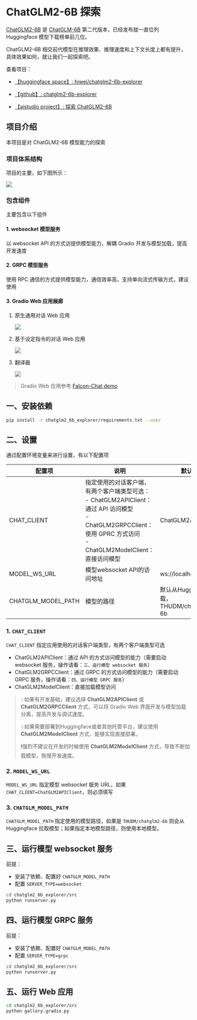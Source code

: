 # ChatGLM2-6B 探索

[ChatGLM2-6B](https://github.com/THUDM/ChatGLM2-6B) 是 [ChatGLM-6B](https://github.com/THUDM/ChatGLM-6B) 第二代版本，已经发布就一直位列 Huggingface 模型下载榜单前几位。

ChatGLM2-6B 相交前代模型在推理效果、推理速度和上下文长度上都有提升，具体效果如何，就让我们一起探索吧。

查看项目：

- [【huggingface space】: hiwei/chatglm2-6b-explorer](https://huggingface.co/spaces/hiwei/chatglm2-6b-explorer)

- [【github】: chatglm2-6b-explorer](https://github.com/hiwei93/chatglm2-6b-explorer)

- [【aistudio project】: 探索 ChatGLM2-6B](https://aistudio.baidu.com/aistudio/projectdetail/6460572)

## 项目介绍

本项目是对 ChatGLM2-6B 模型能力的探索

### 项目体系结构

项目的主要，如下图所示：

![](https://ai-studio-static-online.cdn.bcebos.com/d63c0f803c52468aa78da15ff8ef88502883b74257b244dba34037afe39d8e0f)

### 包含组件

主要包含以下组件

#### 1. websocket 模型服务

以 websocket API 的方式访提供模型能力，解耦 Gradio 开发与模型加载，提高开发速度

#### 2. GRPC 模型服务

使用 RPC 通信的方式提供模型能力，通信效率高，支持单向流式传输方式，建议使用

#### 3. Gradio Web 应用展廊

1) 原生通用对话 Web 应用

   ![](https://ai-studio-static-online.cdn.bcebos.com/84375e78e52742c9afdf1f94446866a0d423768495d14280b616eb23c9ba9002)
   
2) 基于设定指令的对话 Web 应用

   ![](https://ai-studio-static-online.cdn.bcebos.com/1589a111dfa54426a04eaa50a9ead628efbf559e55014f5093d7c1084fcfb7b1)
   
3) 翻译器

   ![](https://ai-studio-static-online.cdn.bcebos.com/68deb5f5d57a4ce6957bbf96b912f3829c4271ff7e144b9889212adf01dc5d53)
   
> Gradio Web 应用参考 [Falcon-Chat demo](https://huggingface.co/spaces/HuggingFaceH4/falcon-chat)


## 一、安装依赖


```bash
pip install -r chatglm2_6b_explorer/requirements.txt --user
```

## 二、设置

通过配置环境变量来进行设置，有以下配置项

| 配置项             | 说明                                                                                                                             | 默认值                                   |
| ------------------ |--------------------------------------------------------------------------------------------------------------------------------| ---------------------------------------- |
| CHAT_CLIENT        | 指定使用的对话客户端，有两个客户端类型可选：<br>- ChatGLM2APIClient：通过 API 访问模型<br>- ChatGLM2GRPCClient：使用 GPRC 方式访问<br>- ChatGLM2ModelClient：直接访问模型 | ChatGLM2APIClient                        |
| MODEL_WS_URL       | 模型websocket API的访问地址                                                                                                           | ws://localhost:10001                     |
| CHATGLM_MODEL_PATH | 模型的路径                                                                                                                          | 默认从Huggingface下载，THUDM/chatglm2-6b |

### 1. `CHAT_CLIENT`

`CHAT_CLIENT` 指定应用使用的对话客户端类型，有两个客户端类型可选

- ChatGLM2APIClient：通过 API 的方式访问模型的能力（需要启动 websocket 服务，操作请看：`三、运行模型 websocket 服务`）
- ChatGLM2GRPCClient：通过 GRPC 的方式访问模型的能力（需要启动 GRPC 服务，操作请看：`四、运行模型 GRPC 服务`）
- ChatGLM2ModelClient：直接加载模型访问

> 💡如果有开发基础，建议选择 **ChatGLM2APIClient** 或 **ChatGLM2GRPCClient** 方式，可以将 Gradio Web 界面开发与模型加载分离，提高开发与调试速度。
> 
> 💡如果需要部署到Huggingface或者其他托管平台，建议使用 **ChatGLM2ModelClient** 方式，能够实现直接部署。
> 
> ❗️强烈不建议在开发的时候使用 **ChatGLM2ModelClient** 方式，导致不断加载模型，拖慢开发速度。

### 2. `MODEL_WS_URL`

`MODEL_WS_URL` 指定模型 websocket 服务 URL，如果 `CHAT_CLIENT=ChatGLM2APIClient`，则必须填写


### 3. `CHATGLM_MODEL_PATH`

`CHATGLM_MODEL_PATH` 指定使用的模型路径，如果是 `THUDM/chatglm2-6b` 则会从 Huggingface 拉取模型；如果指定本地模型路径，则使用本地模型。


## 三、运行模型 websocket 服务

前提：

- 安装了依赖、配置好 `CHATGLM_MODEL_PATH`
- 配置 `SERVER_TYPE=websocket`

```bash
cd chatglm2_6b_explorer/src
python runserver.py
```

## 四、运行模型 GRPC 服务

前提：

- 安装了依赖、配置好 `CHATGLM_MODEL_PATH`
- 配置 `SERVER_TYPE=grpc`

```bash
cd chatglm2_6b_explorer/src
python runserver.py
```

## 五、运行 Web 应用

```bash
cd chatglm2_6b_explorer/src
python gallery.gradio.py
```